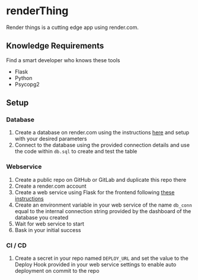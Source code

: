 # renderThing

Render things is a cutting edge app using render.com.

## Knowledge Requirements

Find a smart developer who knows these tools

* Flask
* Python
* Psycopg2

## Setup

### Database
1. Create a database on render.com using the instructions [here](https://render.com/docs/databases#getting-started) and setup with your desired parameters
1. Connect to the database using the provided connection details and use the code within `db.sql` to create and test the table

### Webservice

1. Create a public repo on GitHub or GitLab and duplicate this repo there
1. Create a render.com account
1. Create a web service using Flask for the frontend following [these instructions](https://render.com/docs/deploy-flask)
1. Create an environment variable in your web service of the name `db_conn` equal to the internal connection string provided by the dashboard of the database you created
1. Wait for web service to start
1. Bask in your initial success

### CI / CD
1. Create a secret in your repo named `DEPLOY_URL` and set the value to the Deploy Hook provided in your web service settings to enable auto deployment on commit to the repo